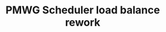 ---
categories:
- bkk19
description: Scheduler load balance rework
image:
  featured: 'true'
  path: /assets/images/featured-images/bkk19/BKK19-PM08.png
session_attendee_num: '11'
session_id: BKK19-PM08
session_room: Session Room 2 (Lotus 3-4)
session_slot:
  end_time: '2019-04-03 17:55:00'
  start_time: '2019-04-03 17:00:00'
session_speakers:
- speaker_bio: Vincent has worked on developing drivers for various peripherals and
    coprocessors in mobile phones during 12 years. In 2005, he began to focus on mobile
    phones that ran Linux then Android and spent the last years of this period to
    optimize the power consumption of android platforms. As a member of the Linaro
    power management working group, he works on improving the energy efficiency of
    embedded system but not only with special interest for scheduler.
  speaker_company: Linaro
  speaker_image: /assets/images/speakers/bkk19/vincent-guittot.jpg
  speaker_location: ''
  speaker_name: Vincent Guittot
  speaker_position: PMWG technical leader
  speaker_username: vincent.guittot
session_track: Power Management
tag: session
tags:
- Linux Kernel
title: PMWG Scheduler load balance rework
---